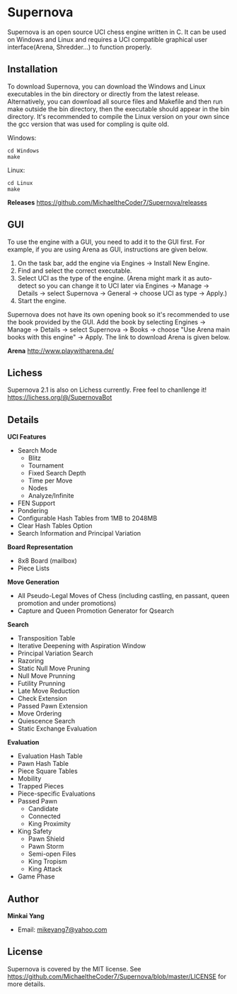 # Supernova

Supernova is an open source UCI chess engine written in C. It can be used on Windows and Linux and requires a UCI compatible graphical user interface(Arena, Shredder...) to function properly.

Installation
------------
To download Supernova, you can download the Windows and Linux executables in the bin directory or directly from the latest release. Alternatively, you can download all source files and Makefile and then run make outside the bin directory, then the executable should appear in the bin directory. It's recommended to compile the Linux version on your own since the gcc version that was used for compling is quite old.

Windows:
```
cd Windows
make
```

Linux:
```
cd Linux
make
```
**Releases**
https://github.com/MichaeltheCoder7/Supernova/releases  

GUI
---
To use the engine with a GUI, you need to add it to the GUI first. 
For example, if you are using Arena as GUI, instructions are given below.

1. On the task bar, add the engine via Engines -> Install New Engine. 
2. Find and select the correct executable.
3. Select UCI as the type of the engine. 
(Arena might mark it as auto-detect so you can change it to UCI later via Engines -> Manage -> Details -> select Supernova -> General -> choose UCI as type -> Apply.)
4. Start the engine.

Supernova does not have its own opening book so it's recommended to use the book provided by the GUI. Add the book by selecting Engines -> Manage -> Details -> select Supernova -> Books -> choose "Use Arena main books with this engine" -> Apply. The link to download Arena is given below.

**Arena**
http://www.playwitharena.de/

Lichess
-------
Supernova 2.1 is also on Lichess currently. Free feel to chanllenge it!  
https://lichess.org/@/SupernovaBot

Details
-------
**UCI Features** 
* Search Mode
  * Blitz
  * Tournament
  * Fixed Search Depth
  * Time per Move
  * Nodes
  * Analyze/Infinite
* FEN Support
* Pondering  
* Configurable Hash Tables from 1MB to 2048MB  
* Clear Hash Tables Option
* Search Information and Principal Variation

**Board Representation**
* 8x8 Board (mailbox)
* Piece Lists

**Move Generation**  
* All Pseudo-Legal Moves of Chess (including castling, en passant, queen promotion and under promotions)
* Capture and Queen Promotion Generator for Qsearch

**Search** 
* Transposition Table
* Iterative Deepening with Aspiration Window
* Principal Variation Search
* Razoring
* Static Null Move Pruning
* Null Move Prunning
* Futility Prunning
* Late Move Reduction
* Check Extension
* Passed Pawn Extension
* Move Ordering
* Quiescence Search
* Static Exchange Evaluation

**Evaluation** 
* Evaluation Hash Table
* Pawn Hash Table
* Piece Square Tables
* Mobility
* Trapped Pieces
* Piece-specific Evaluations
* Passed Pawn
  * Candidate
  * Connected
  * King Proximity
* King Safety
  * Pawn Shield
  * Pawn Storm
  * Semi-open Files
  * King Tropism
  * King Attack
* Game Phase

Author
------
**Minkai Yang**
* Email: mikeyang7@yahoo.com

License
-------
Supernova is covered by the MIT license. See https://github.com/MichaeltheCoder7/Supernova/blob/master/LICENSE for more details.

